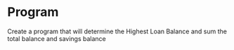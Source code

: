 # Program
Create a program that will determine the Highest Loan Balance and sum the total balance and savings balance
